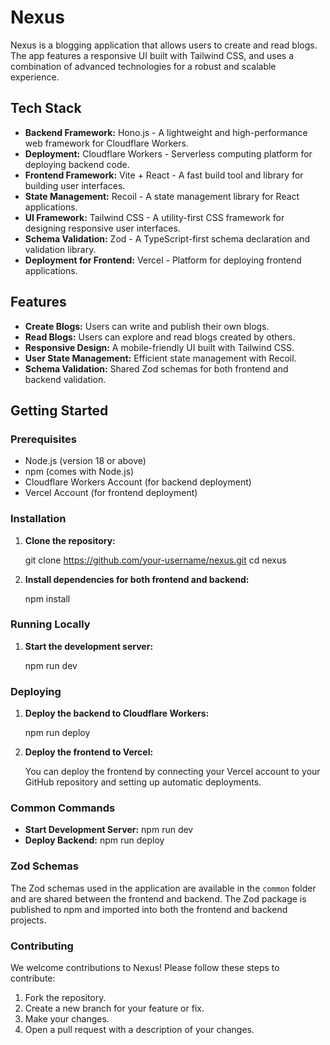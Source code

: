 # Nexus

Nexus is a blogging application that allows users to create and read blogs. The app features a responsive UI built with Tailwind CSS, and uses a combination of advanced technologies for a robust and scalable experience.

## Tech Stack

- **Backend Framework:** Hono.js - A lightweight and high-performance web framework for Cloudflare Workers.
- **Deployment:** Cloudflare Workers - Serverless computing platform for deploying backend code.
- **Frontend Framework:** Vite + React - A fast build tool and library for building user interfaces.
- **State Management:** Recoil - A state management library for React applications.
- **UI Framework:** Tailwind CSS - A utility-first CSS framework for designing responsive user interfaces.
- **Schema Validation:** Zod - A TypeScript-first schema declaration and validation library.
- **Deployment for Frontend:** Vercel - Platform for deploying frontend applications.

## Features

- **Create Blogs:** Users can write and publish their own blogs.
- **Read Blogs:** Users can explore and read blogs created by others.
- **Responsive Design:** A mobile-friendly UI built with Tailwind CSS.
- **User State Management:** Efficient state management with Recoil.
- **Schema Validation:** Shared Zod schemas for both frontend and backend validation.

## Getting Started

### Prerequisites

- Node.js (version 18 or above)
- npm (comes with Node.js)
- Cloudflare Workers Account (for backend deployment)
- Vercel Account (for frontend deployment)

### Installation

1.  **Clone the repository:**

    git clone <https://github.com/your-username/nexus.git> cd nexus

2.  **Install dependencies for both frontend and backend:**

    npm install

### Running Locally

1.  **Start the development server:**

    npm run dev

### Deploying

1.  **Deploy the backend to Cloudflare Workers:**

    npm run deploy

2.  **Deploy the frontend to Vercel:**

    You can deploy the frontend by connecting your Vercel account to your GitHub repository and setting up automatic deployments.

### Common Commands

- **Start Development Server:** npm run dev
- **Deploy Backend:** npm run deploy

### Zod Schemas

The Zod schemas used in the application are available in the `common` folder and are shared between the frontend and backend. The Zod package is published to npm and imported into both the frontend and backend projects.

### Contributing

We welcome contributions to Nexus! Please follow these steps to contribute:

1.  Fork the repository.
2.  Create a new branch for your feature or fix.
3.  Make your changes.
4.  Open a pull request with a description of your changes.
